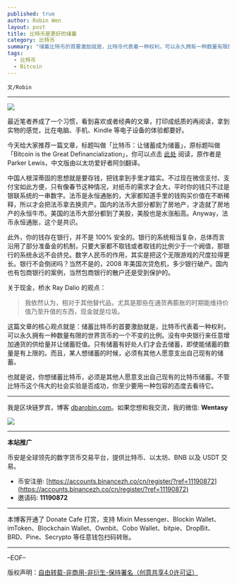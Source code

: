 ```yaml
---
published: true
author: Robin Wen
layout: post
title: 比特币是更好的储蓄
category: 比特币
summary: "储蓄比特币的首要激励就是，比特币代表着一种权利，可以永久拥有一种数量有限的世界货币的一个不变的比例。没有中央银行来任意增加通货的供给量并让储蓄贬值。只有储蓄有好处人们才会去储蓄，即使能储蓄的数量是有上限的。而且，某人想储蓄的时候，必须有其他人愿意支出自己现有的储蓄。也就是说，你想储蓄比特币，必须是其他人愿意支出自己现有的比特币储蓄。不管比特币这个伟大的社会实验是否成功，你至少要用一种包容的态度去看待它。"
tags:
  - 比特币
  - Bitcoin
---
```


`文/Robin`

***

![](https://cdn.dbarobin.com/677aalf.png)

最近笔者养成了一个习惯，看到喜欢或者经典的文章，打印成纸质的再阅读，拿到实物的感觉，比在电脑、手机、Kindle 等电子设备的体验都要好。

今天给大家推荐一篇文章，标题叫做「比特币：让储蓄成为储蓄」，原标题叫做「Bitcoin is the Great Definancialization」，你可以点击 [此处](https://nakamotoinstitute.org/mempool/bitcoin-is-the-great-definancialization/) 阅读，原作者是 Parker Lewis，中文版由以太坊爱好者阿剑翻译。

中国人根深蒂固的思想就是要存钱，把钱拿到手里才踏实。不过现在微信支付、支付宝如此方便，只有像春节这种情况，对纸币的需求才会大，平时你的钱只不过是银联系统的一串数字。法币是永恒通胀的，大家都知道手里的钱购买价值在不断稀释，所以才会把法币拿去换资产。国内的法币大部分都到了房地产，才造就了房地产的永恒牛市。美国的法币大部分都到了美股，美股也是水涨船高。Anyway，法币永恒通胀，这个是共识。

此外，你的钱存在银行，并不是 100% 安全的。银行的系统相当复杂，总体而言沿用了部分准备金的机制，只要大家都不取钱或者取钱的比例少于一个阙值，那银行的系统永远不会挤兑。数字人民币的作用，其实是把这个无限游戏的尺度拉得更长。银行不会倒闭吗？当然不是的，2008 年美国次贷危机，多少银行破产。国内也有包商银行的案例，当然包商银行的散户还是受到保护的。

关于现金，桥水 Ray Dalio 的观点：

> 我依然认为，相对于其他替代品，尤其是那些在通货再膨胀的时期能维持价值乃至升值的东西，现金就是垃圾。

这篇文章的核心观点就是：储蓄比特币的首要激励就是，比特币代表着一种权利，可以永久拥有一种数量有限的世界货币的一个不变的比例。没有中央银行来任意增加通货的供给量并让储蓄贬值。只有储蓄有好处人们才会去储蓄，即使能储蓄的数量是有上限的。而且，某人想储蓄的时候，必须有其他人愿意支出自己现有的储蓄。

也就是说，你想储蓄比特币，必须是其他人愿意支出自己现有的比特币储蓄。不管比特币这个伟大的社会实验是否成功，你至少要用一种包容的态度去看待它。

***

我是区块链罗宾，博客 [dbarobin.com](https://dbarobin.com/)。如果您想和我交流，我的微信: **Wentasy**

![](https://cdn.dbarobin.com/v4yywe2.png)

***

**本站推广**

币安是全球领先的数字货币交易平台，提供比特币、以太坊、BNB 以及 USDT 交易。

* 币安注册: [https://accounts.binancezh.co/cn/register/?ref=11190872](https://accounts.binancezh.co/cn/register/?ref=11190872)
* 邀请码: **11190872**

***

本博客开通了 Donate Cafe 打赏，支持 Mixin Messenger、Blockin Wallet、imToken、Blockchain Wallet、Ownbit、Cobo Wallet、bitpie、DropBit、BRD、Pine、Secrypto 等任意钱包扫码转账。

<center>
    <div class="--donate-button"
         data-button-id="f8b9df0d-af9a-460d-8258-d3f435445075"
    ></div>
</center>

***

–EOF–

版权声明：[自由转载-非商用-非衍生-保持署名（创意共享4.0许可证）](http://creativecommons.org/licenses/by-nc-nd/4.0/deed.zh)